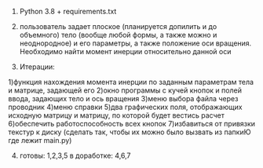 1. Python 3.8 + requirements.txt

3. пользователь задает плоское (планируется допилить и до объемного) тело (вообще любой формы, а также можно и неоднородное) и его параметры, а также положение оси вращения. Необходимо найти момент инерции относительно данной оси

5. Итерации:

1)функция нахождения момента инерции по заданным параметрам тела и матрице, задающей его
2)окно программы с кучей кнопок и полей ввода, задающих тело и ось вращения
3)меню выбора файла через проводник
4)меню справки
5)два графических поля, отображающих исходную матрицу и матрицу, по которой будет вестись расчет
6)обеспечить работоспособность всех кнопок
7)избавиться от привязки текстур к диску (сделать так, чтобы их можно было вызвать из папкиЮ где лежит main.py)

4. готовы: 1,2,3,5
   в доработке: 4,6,7

